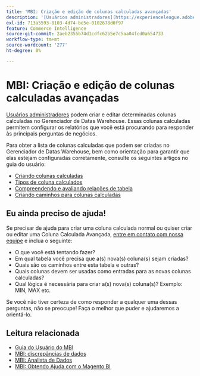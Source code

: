 ```yaml
---
title: 'MBI: Criação e edição de colunas calculadas avançadas'
description: '[Usuários administradores](https://experienceleague.adobe.com/pt-br/docs/commerce-business-intelligence/mbi/administrator/user-mgmt/user-management) podem criar e editar determinadas colunas calculadas no Gerenciador de Datas Warehouse. Essas colunas calculadas permitem configurar os relatórios que você está procurando para responder às principais perguntas de negócios.'
exl-id: 713a5593-8103-4d74-be5e-0102678d0f97
feature: Commerce Intelligence
source-git-commit: 2aeb2355b74d1cdfc62b5e7c5aa04fcd0a654733
workflow-type: tm+mt
source-wordcount: '277'
ht-degree: 0%

---
```


# MBI: Criação e edição de colunas calculadas avançadas

[Usuários administradores](https://experienceleague.adobe.com/pt-br/docs/commerce-business-intelligence/mbi/administrator/user-mgmt/user-management) podem criar e editar determinadas colunas calculadas no Gerenciador de Datas Warehouse. Essas colunas calculadas permitem configurar os relatórios que você está procurando para responder às principais perguntas de negócios.

Para obter a lista de colunas calculadas que podem ser criadas no Gerenciador de Datas Warehouse, bem como orientação para garantir que elas estejam configuradas corretamente, consulte os seguintes artigos no guia do usuário:

* [Criando colunas calculadas](https://experienceleague.adobe.com/pt-br/docs/commerce-business-intelligence/mbi/analyze/warehouse-manager/creating-calculated-columns)
* [Tipos de coluna calculados](https://experienceleague.adobe.com/pt-br/docs/commerce-business-intelligence/mbi/analyze/warehouse-manager/calc-column-types)
* [Compreendendo e avaliando relações de tabela](https://experienceleague.adobe.com/pt-br/docs/commerce-business-intelligence/mbi/analyze/warehouse-manager/table-relationships)
* [Criando caminhos para colunas calculadas](https://experienceleague.adobe.com/pt-br/docs/commerce-business-intelligence/mbi/analyze/warehouse-manager/create-paths-calc-columns)

## Eu ainda preciso de ajuda!

Se precisar de ajuda para criar uma coluna calculada normal ou quiser criar ou editar uma Coluna Calculada Avançada, [entre em contato com nossa equipe](/help/help-center-guide/help-center/magento-help-center-user-guide.md#submit-ticket) e inclua o seguinte:

* O que você está tentando fazer?
* Em qual tabela você precisa que a(s) nova(s) coluna(s) sejam criadas?
* Quais são os caminhos entre esta tabela e outras?
* Quais colunas devem ser usadas como entradas para as novas colunas calculadas?
* Qual lógica é necessária para criar a(s) nova(s) coluna(s)? Exemplo: MIN, MAX etc.

Se você não tiver certeza de como responder a qualquer uma dessas perguntas, não se preocupe! Faça o melhor que puder e ajudaremos a orientá-lo.

## Leitura relacionada

* [Guia do Usuário do MBI](https://experienceleague.adobe.com/pt-br/docs/commerce-business-intelligence/mbi/guide-overview)
* [MBI: discrepâncias de dados](/help/troubleshooting/miscellaneous/mbi-data-discrepancies.md)
* [MBI: Analista de Dados](https://experienceleague.adobe.com/pt-br/docs/commerce-business-intelligence/mbi/analyze/data-analyst)
* [MBI: Obtendo Ajuda com o Magento BI](https://experienceleague.adobe.com/pt-br/docs/commerce-business-intelligence/mbi/start/sign-in)
